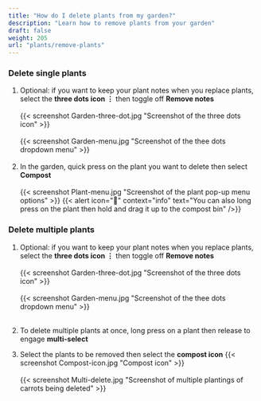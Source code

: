 ```yaml
---
title: "How do I delete plants from my garden?"
description: "Learn how to remove plants from your garden"
draft: false
weight: 205
url: "plants/remove-plants"
---
```


### Delete single plants

1. Optional: if you want to keep your plant notes when you replace plants, select the **three dots icon ⋮** then toggle off **Remove notes**<br /><br />
{{< screenshot Garden-three-dot.jpg "Screenshot of the three dots icon" >}}<br /><br />
{{< screenshot Garden-menu.jpg "Screenshot of the thee dots dropdown menu" >}}<br /><br />
2. In the garden, quick press on the plant you want to delete then select **Compost**<br /><br />
{{< screenshot Plant-menu.jpg "Screenshot of the plant pop-up menu options" >}}
{{< alert icon="🥬" context="info" text="You can also long press on the plant then hold and drag it up to the compost bin" />}}

### Delete multiple plants

1. Optional: if you want to keep your plant notes when you replace plants, select the **three dots icon ⋮** then toggle off **Remove notes**<br /><br />
{{< screenshot Garden-three-dot.jpg "Screenshot of the three dots icon" >}}<br /><br />
{{< screenshot Garden-menu.jpg "Screenshot of the thee dots dropdown menu" >}}<br /><br />

2. To delete multiple plants at once, long press on a plant then release to engage **multi-select**

3. Select the plants to be removed then select the **compost icon** {{< screenshot Compost-icon.jpg "Compost icon" >}}<br /><br />
{{< screenshot Multi-delete.jpg "Screenshot of multiple plantings of carrots being deleted" >}}
